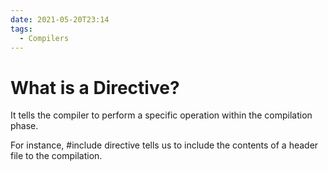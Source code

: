 ```yaml
---
date: 2021-05-20T23:14
tags: 
  - Compilers
---
```


# What is a Directive?

It tells the compiler to perform a specific operation within the compilation phase.

For instance, #include directive tells us to include the contents of a header file to the compilation.
